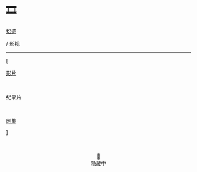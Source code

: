 # 🎞️


<div class="nav-tab">
  <a href="../../cages"><p class="not">拾迹</p></a>
  <p class="now">/&nbsp;影视</p>
</div>

---

<div class="nav-tab">
  <p class="bord">[</p>
  <a href="../movies"><p class="not">影片</p></a>&nbsp;
  <p class="now">纪录片</p>&nbsp;
  <a href="../movies-drama"><p class="not">剧集</p></a>
  <p class="bord">]</p>
</div>


<center><br><br>🔐<br>隐藏中</center>

